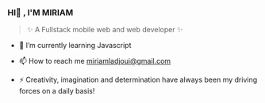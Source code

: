 ### HI👋 , I'M MIRIAM

> ✨ A Fullstack mobile web and web developer ✨ 

- 🌱 I’m currently learning Javascript

- 📫 How to reach me miriamladjoui@gmail.com 

- ⚡ Creativity, imagination and determination have always been my driving forces on a daily basis!
 
 
